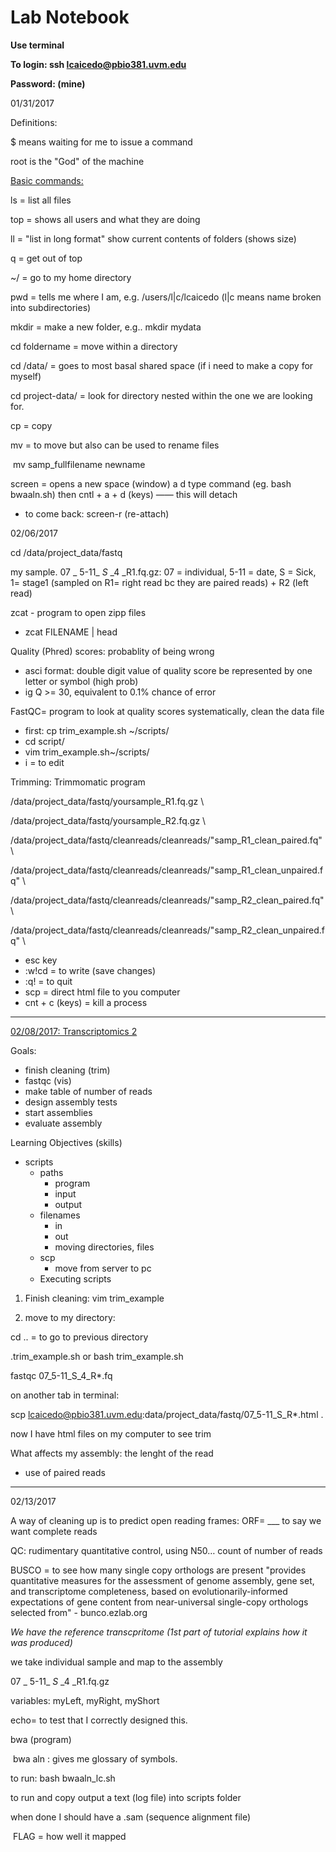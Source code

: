 # Lab Notebook

**Use terminal**

**To login: ssh lcaicedo@pbio381.uvm.edu**

**Password: (mine)**

01/31/2017

Definitions:

$ means waiting for me to issue a command

root is the "God" of the machine

<u>Basic commands:</u>

ls = list all files

top = shows all users and what they are doing

ll = "list in long format" show current contents of folders (shows size)

q = get out of top

~/ = go to my home directory

pwd = tells me where I am, e.g. /users/l|c/lcaicedo (l|c means name broken into subdirectories)

mkdir = make a new folder, e.g.. mkdir mydata

cd foldername = move within a directory

cd /data/ = goes to most basal shared space (if i need to make a copy for myself)

cd project-data/ = look for directory nested within the one we are looking for.

cp = copy



mv = to move but also can be used to rename files 

​	mv samp_fullfilename newname

screen = opens a new space (window) a d type command (eg. bash bwaaln.sh) then cntl + a + d (keys) —— this will detach

- to come back: screen-r (re-attach)

02/06/2017

cd /data/project_data/fastq

my sample. 07 _ 5-11_ _S_ _4 _R1.fq.gz: 07 = individual, 5-11 = date, S = Sick, 1= stage1 (sampled on R1= right read bc they are paired reads) + R2 (left read)

zcat - program to open zipp files

- zcat FILENAME | head



Quality (Phred) scores: probablity of being wrong

- asci format: double digit value of quality score be represented by one letter or symbol (high prob)
- ig Q >= 30, equivalent to 0.1% chance of error



FastQC= program to look at quality scores systematically, clean the data file

- first: cp trim_example.sh ~/scripts/
- cd script/
- vim trim_example.sh~/scripts/
- i = to edit

Trimming: Trimmomatic program

/data/project_data/fastq/yoursample_R1.fq.gz \

/data/project_data/fastq/yoursample_R2.fq.gz \

/data/project_data/fastq/cleanreads/cleanreads/"samp_R1_clean_paired.fq" \

/data/project_data/fastq/cleanreads/cleanreads/"samp_R1_clean_unpaired.fq" \

/data/project_data/fastq/cleanreads/cleanreads/"samp_R2_clean_paired.fq" \

/data/project_data/fastq/cleanreads/cleanreads/"samp_R2_clean_unpaired.fq" \

- esc key
- :w!cd = to write (save changes)
- :q! = to quit
- scp = direct html file to you computer 
- cnt + c (keys) = kill a process

________

<u>02/08/2017: Transcriptomics 2</u>

Goals:

- finish cleaning (trim)
- fastqc (vis)
- make table of number of reads
- design assembly tests
- start assemblies
- evaluate assembly

Learning Objectives (skills)

- scripts
  - paths
    - program
    - input
    - output
  - filenames
    - in
    - out
    - moving directories, files
  - scp
    - move from server to pc
  - Executing scripts

1) Finish cleaning: vim trim_example

2) move to my directory: 

cd .. = to go to previous directory

.trim_example.sh or bash trim_example.sh

fastqc 07_5-11_S_4_R*.fq

on another tab in terminal:

scp lcaicedo@pbio381.uvm.edu:data/project_data/fastq/07_5-11_S_R*.html .

now I have html files on my computer to see trim 

What affects my assembly: the lenght of the read

- use of paired reads

________

02/13/2017

A way of cleaning up is to predict open reading frames: ORF= ___ to say we want complete reads 

QC: rudimentary quantitative control, using N50… count of number of reads

BUSCO = to see how many single copy orthologs are present "provides quantitative measures for the assessment of genome assembly, gene set, and transcriptome completeness, based on evolutionarily-informed expectations of gene content from near-universal single-copy orthologs selected from" - bunco.ezlab.org



*We have the reference transcpritome (1st part of tutorial explains how it was produced)* 



we take individual sample and map to the assembly

07 _ 5-11_ _S_ _4 _R1.fq.gz

variables: myLeft, myRight, myShort

echo= to test that I correctly designed this. 

bwa (program)

​	bwa aln : gives me glossary of symbols. 

to run: bash bwaaln_lc.sh

to run and copy output a text (log file) into scripts folder

when done I should have a .sam (sequence alignment file)

​	FLAG = how well it mapped 